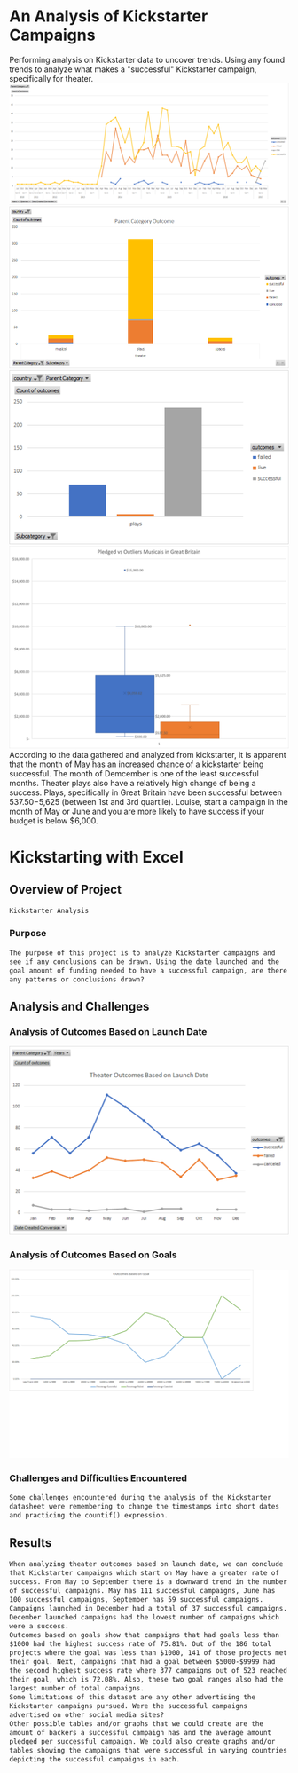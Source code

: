 # An Analysis of Kickstarter Campaigns

Performing analysis on Kickstarter data to uncover trends.
Using any found trends to analyze what makes a "successful" Kickstarter campaign, specifically for theater.
![Outcomes](https://raw.githubusercontent.com/damansandhu/Kickstarter-analysis/main/Outcomes%20Based%20on%20Launch%20Date%20Graph.png)
![Parent Category Outcomes](https://raw.githubusercontent.com/damansandhu/Kickstarter-analysis/main/Parent%20Category%20Outcome.png)
![Successful Plays](https://raw.githubusercontent.com/damansandhu/Kickstarter-analysis/main/Successful%20Plays.png)
![Successful Plays](https://raw.githubusercontent.com/damansandhu/Kickstarter-analysis/main/Pledged%20with%20Outliers.jpg)
  According to the data gathered and analyzed from kickstarter, it is apparent that the month of May has an increased chance of a kickstarter being successful. The month of Demcember is one of the least successful months. Theater plays also have a relatively high change of being a success. Plays, specifically in Great Britain have been successful between $537.50-$5,625 (between 1st and 3rd quartile). Louise, start a campaign in the month of May or June and you are more likely to have success if your budget is below $6,000.

# Kickstarting with Excel

## Overview of Project

	Kickstarter Analysis

### Purpose
	
	The purpose of this project is to analyze Kickstarter campaigns and see if any conclusions can be drawn. Using the date launched and the goal amount of funding needed to have a successful campaign, are there any patterns or conclusions drawn?

## Analysis and Challenges

### Analysis of Outcomes Based on Launch Date

![Outcomes Based on Launch Date Graph](https://raw.githubusercontent.com/damansandhu/Kickstarter-analysis/main/resources/Theater_Outcomes_vs_Launch.png)

### Analysis of Outcomes Based on Goals

![Outcomes Based on Goals Graph](https://raw.githubusercontent.com/damansandhu/Kickstarter-analysis/main/resources/Outcomes_vs_Goals.png)

### Challenges and Difficulties Encountered

	Some challenges encountered during the analysis of the Kickstarter datasheet were remembering to change the timestamps into short dates and practicing the countif() expression.

## Results

	When analyzing theater outcomes based on launch date, we can conclude that Kickstarter campaigns which start on May have a greater rate of success. From May to September there is a downward trend in the number of successful campaigns. May has 111 successful campaigns, June has 100 successful campaigns, September has 59 successful campaigns. Campaigns launched in December had a total of 37 successful campaigns. December launched campaigns had the lowest number of campaigns which were a success.
	Outcomes based on goals show that campaigns that had goals less than $1000 had the highest success rate of 75.81%. Out of the 186 total projects where the goal was less than $1000, 141 of those projects met their goal. Next, campaigns that had a goal between $5000-$9999 had the second highest success rate where 377 campaigns out of 523 reached their goal, which is 72.08%. Also, these two goal ranges also had the largest number of total campaigns.
	Some limitations of this dataset are any other advertising the Kickstarter campaigns pursued. Were the successful campaigns advertised on other social media sites?
	Other possible tables and/or graphs that we could create are the amount of backers a successful campaign has and the average amount pledged per successful campaign. We could also create graphs and/or tables showing the campaigns that were successful in varying countries depicting the successful campaigns in each.
